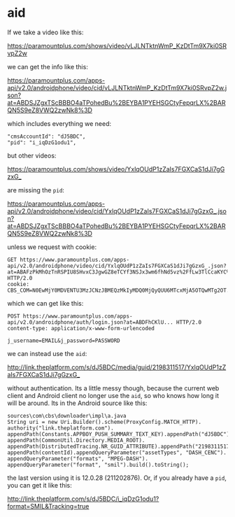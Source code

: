 # aid

If we take a video like this:

<https://paramountplus.com/shows/video/vLJLNTktnWmP_KzDtTm9X7ki0SRvpZ2w>

we can get the info like this:

<https://paramountplus.com/apps-api/v2.0/androidphone/video/cid/vLJLNTktnWmP_KzDtTm9X7ki0SRvpZ2w.json?at=ABDSJZgxTScBBBO4aTPohedBu%2BEYBA1PYEHSGCtyFepqrLX%2BARQN5S9eZ8VWQ2zwNk8%3D>

which includes everything we need:

~~~
"cmsAccountId": "dJ5BDC",
"pid": "i_iqDzG1odu1",
~~~

but other videos:

<https://paramountplus.com/shows/video/YxlqOUdP1zZaIs7FGXCaS1dJi7gGzxG_>

are missing the `pid`:

<https://paramountplus.com/apps-api/v2.0/androidphone/video/cid/YxlqOUdP1zZaIs7FGXCaS1dJi7gGzxG_.json?at=ABDSJZgxTScBBBO4aTPohedBu%2BEYBA1PYEHSGCtyFepqrLX%2BARQN5S9eZ8VWQ2zwNk8%3D>

unless we request with cookie:

~~~
GET https://www.paramountplus.com/apps-api/v2.0/androidphone/video/cid/YxlqOUdP1zZaIs7FGXCaS1dJi7gGzxG_.json?at=ABAFzPkMhOzTnRSPIU8SHvxC3JgwGZ8eTCYf3NSJx3wm6fhNd5vz%2FfLw3TlCcaKYC%2Bc%3D HTTP/2.0
cookie: CBS_COM=N0EwMjY0MDVENTU3MzJCNzJBMEQzMkIyMDQ0MjQyQUU6MTcxMjA5OTQwMTg2OT...
~~~

which we can get like this:

~~~
POST https://www.paramountplus.com/apps-api/v2.0/androidphone/auth/login.json?at=ABDFhCKlU... HTTP/2.0
content-type: application/x-www-form-urlencoded

j_username=EMAIL&j_password=PASSWORD
~~~

we can instead use the `aid`:

<http://link.theplatform.com/s/dJ5BDC/media/guid/2198311517/YxlqOUdP1zZaIs7FGXCaS1dJi7gGzxG_>

without authentication. Its a little messy though, because the current web client
and Android client no longer use the `aid`, so who knows how long it will be
around. Its in the Android source like this:

~~~
sources\com\cbs\downloader\impl\a.java
String uri = new Uri.Builder().scheme(ProxyConfig.MATCH_HTTP).
authority("link.theplatform.com").
appendPath(Constants.APPBOY_PUSH_SUMMARY_TEXT_KEY).appendPath("dJ5BDC").
appendPath(CommonUtil.Directory.MEDIA_ROOT).
appendPath(DistributedTracing.NR_GUID_ATTRIBUTE).appendPath("2198311517").
appendPath(contentId).appendQueryParameter("assetTypes", "DASH_CENC").
appendQueryParameter("formats", "MPEG-DASH").
appendQueryParameter("format", "smil").build().toString();
~~~

the last version using it is 12.0.28 (211202876). Or, if you already have a
`pid`, you can get it like this:

<http://link.theplatform.com/s/dJ5BDC/i_iqDzG1odu1?format=SMIL&Tracking=true>
